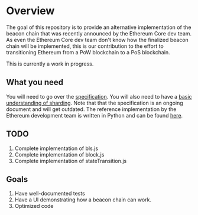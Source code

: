 # Overview
The goal of this repository is to provide an alternative implementation of the beacon chain 
that was recently announced by the Ethereum Core dev team. As even the Ethereum Core dev team don't know how the finalized beacon chain
will be implemented, this is our contribution to the effort to transitioning Ethereum from a PoW blockchain to a PoS blockchain.

This is currently a work in progress.

## What you need
You will need to go over the [specification](https://notes.ethereum.org/SCIg8AH5SA-O4C1G1LYZHQ?view#). You will also need to have a [basic understanding of sharding](https://github.com/ethereum/wiki/wiki/Sharding-FAQs). Note that that the specification is an ongoing document and will get outdated. The reference implementation by the Ethereum development team is written in Python and can be found [here](https://github.com/ethereum/beacon_chain).

## TODO
1. Complete implementation of bls.js
2. Complete implementation of block.js
3. Complete implementation of stateTransition.js

## Goals
1. Have well-documented tests
2. Have a UI demonstrating how a beacon chain can work.
3. Optimized code 
